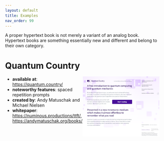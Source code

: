 ```yaml
---
layout: default
title: Examples
nav_order: 99
---
```


A proper hypertext book is not merely a variant of an analog book. Hypertext books are something essentially new and different and belong to their own category.

#  Quantum Country 

<img align="right" width="250"  src="/assets/images/quantumcountry.png">




- **available at**: <https://quantum.country/>
- **noteworthy features**: spaced repetition prompts
- **created by**: Andy Matuschak and Michael Nielsen
- **whitepaper**: <https://numinous.productions/ttft/>, <https://andymatuschak.org/books/>


